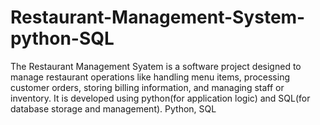 # Restaurant-Management-System-python-SQL
The Restaurant Management Syatem is a software project designed to manage restaurant operations like handling menu items, processing customer orders, storing billing information, and managing staff or inventory. It is developed using python(for application logic) and SQL(for database storage and management).
Python, SQL
